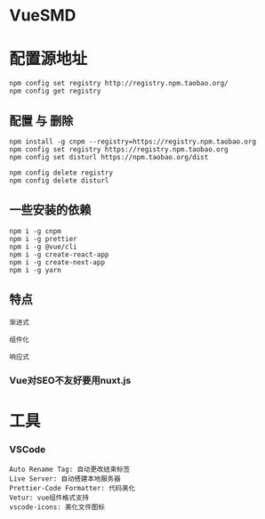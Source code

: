 # VueSMD
# 配置源地址
    npm config set registry http://registry.npm.taobao.org/
    npm config get registry  
##  配置 与 删除
    npm install -g cnpm --registry=https://registry.npm.taobao.org
    npm config set registry https://registry.npm.taobao.org
    npm config set disturl https://npm.taobao.org/dist

    npm config delete registry
    npm config delete disturl
## 一些安装的依赖
    npm i -g cnpm
    npm i -g prettier
    npm i -g @vue/cli
    npm i -g create-react-app
    npm i -g create-next-app
    npm i -g yarn
## 特点  
    渐进式

    组件化

    响应式
###  Vue对SEO不友好要用nuxt.js

# 工具
### VSCode
    Auto Rename Tag: 自动更改结束标签
    Live Server: 自动搭建本地服务器
    Prettier-Code Formatter: 代码美化
    Vetur: vue组件格式支持
    vscode-icons: 美化文件图标
